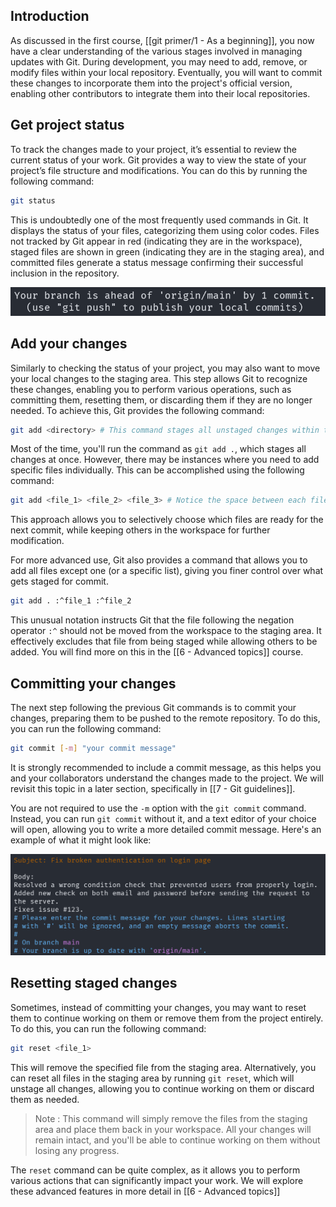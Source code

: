 ## Introduction

As discussed in the first course, [[git primer/1 - As a beginning]],  you now have a clear understanding of the various stages involved in managing updates with Git. 
During development, you may need to add, remove, or modify files within your local repository. Eventually, you will want to commit these changes to incorporate them into the project's official version, enabling other contributors to integrate them into their local repositories.

## Get project status

To track the changes made to your project, it’s essential to review the current status of your work. 
Git provides a way to view the state of your project’s file structure and modifications. You can do this by running the following command:

```sh
git status
```

This is undoubtedly one of the most frequently used commands in Git. It displays the status of your files, categorizing them using color codes. Files not tracked by Git appear in red (indicating they are in the workspace), staged files are shown in green (indicating they are in the staging area), and committed files generate a status message confirming their successful inclusion in the repository.

![committed files|451](./resources/git_commit.png)

## Add your changes

Similarly to checking the status of your project, you may also want to move your local changes to the staging area. This step allows Git to recognize these changes, enabling you to perform various operations, such as committing them, resetting them, or discarding them if they are no longer needed. To achieve this, Git provides the following command:

```sh
git add <directory> # This command stages all unstaged changes within the specified directory, moving them to the staging area and preparing them for the next commit.
```

Most of the time, you'll run the command as `git add .`, which stages all changes at once. However, there may be instances where you need to add specific files individually. This can be accomplished using the following command:

```sh 
git add <file_1> <file_2> <file_3> # Notice the space between each filename. 
```

This approach allows you to selectively choose which files are ready for the next commit, while keeping others in the workspace for further modification. 

For more advanced use, Git also provides a command that allows you to add all files except one (or a specific list), giving you finer control over what gets staged for commit.

```sh
git add . :^file_1 :^file_2
```

This unusual notation instructs Git that the file following the negation operator `:^` should not be moved from the workspace to the staging area. It effectively excludes that file from being staged while allowing others to be added. 
You will find more on this in the [[6 - Advanced topics]] course. 

## Committing your changes 

The next step following the previous Git commands is to commit your changes, preparing them to be pushed to the remote repository. To do this, you can run the following command:

```sh 
git commit [-m] "your commit message"
```

It is strongly recommended to include a commit message, as this helps you and your collaborators understand the changes made to the project. We will revisit this topic in a later section, specifically in [[7 - Git guidelines]].

You are not required to use the `-m` option with the `git commit` command. Instead, you can run `git commit` without it, and a text editor of your choice will open, allowing you to write a more detailed commit message. Here's an example of what it might look like:

![commit_message](./resources/commit_message.png)


## Resetting staged changes 

Sometimes, instead of committing your changes, you may want to reset them to continue working on them or remove them from the project entirely. To do this, you can run the following command:

```sh
git reset <file_1>
```

This will remove the specified file from the staging area. Alternatively, you can reset all files in the staging area by running `git reset`, which will unstage all changes, allowing you to continue working on them or discard them as needed.

> Note : This command will simply remove the files from the staging area and place them back in your workspace. All your changes will remain intact, and you'll be able to continue working on them without losing any progress.

The `reset` command can be quite complex, as it allows you to perform various actions that can significantly impact your work. We will explore these advanced features in more detail in [[6 - Advanced topics]]
